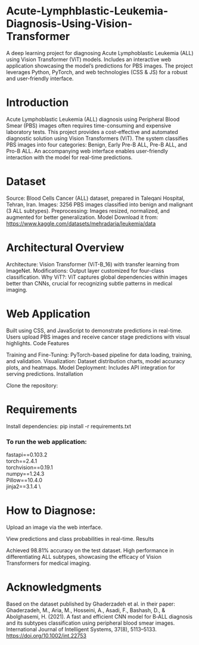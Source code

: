 # Acute-Lymphblastic-Leukemia-Diagnosis-Using-Vision-Transformer
A deep learning project for diagnosing Acute Lymphoblastic Leukemia (ALL) using Vision Transformer (ViT) models. Includes an interactive web application showcasing the model’s predictions for PBS images. The project leverages Python, PyTorch, and web technologies (CSS &amp; JS) for a robust and user-friendly interface.


# Introduction
Acute Lymphoblastic Leukemia (ALL) diagnosis using Peripheral Blood Smear (PBS) images often requires time-consuming and expensive laboratory tests. This project provides a cost-effective and automated diagnostic solution using Vision Transformers (ViT). The system classifies PBS images into four categories: Benign, Early Pre-B ALL, Pre-B ALL, and Pro-B ALL. An accompanying web interface enables user-friendly interaction with the model for real-time predictions.

# Dataset

Source: Blood Cells Cancer (ALL) dataset, prepared in Taleqani Hospital, Tehran, Iran.
Images: 3256 PBS images classified into benign and malignant (3 ALL subtypes).
Preprocessing: Images resized, normalized, and augmented for better generalization.
Model
Download it from: https://www.kaggle.com/datasets/mehradaria/leukemia/data

# Architectural Overview
Architecture: Vision Transformer (ViT-B_16) with transfer learning from ImageNet.
Modifications: Output layer customized for four-class classification.
Why ViT?: ViT captures global dependencies within images better than CNNs, crucial for recognizing subtle patterns in medical imaging.

# Web Application
Built using CSS, and JavaScript to demonstrate predictions in real-time.
Users upload PBS images and receive cancer stage predictions with visual highlights.
Code Features

Training and Fine-Tuning: PyTorch-based pipeline for data loading, training, and validation.
Visualization: Dataset distribution charts, model accuracy plots, and heatmaps.
Model Deployment: Includes API integration for serving predictions.
Installation

Clone the repository:

# Requirements
Install dependencies:
pip install -r requirements.txt
### To run the web application:
fastapi==0.103.2 \
torch==2.4.1 \
torchvision==0.19.1 \
numpy==1.24.3 \
Pillow==10.4.0 \
jinja2==3.1.4 \

# How to Diagnose:
Upload an image via the web interface.

View predictions and class probabilities in real-time.
Results

Achieved 98.81% accuracy on the test dataset.
High performance in differentiating ALL subtypes, showcasing the efficacy of Vision Transformers for medical imaging.

# Acknowledgments
Based on the dataset published by Ghaderzadeh et al. in their paper:
Ghaderzadeh, M., Aria, M., Hosseini, A., Asadi, F., Bashash, D., & Abolghasemi, H. (2021). A fast and efficient CNN model for B‐ALL diagnosis and its subtypes classification using peripheral blood smear images. International Journal of Intelligent Systems, 37(8), 5113–5133. https://doi.org/10.1002/int.22753
